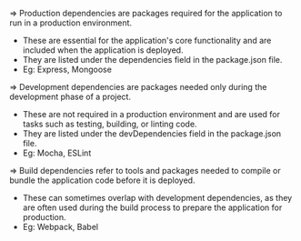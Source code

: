 
=> Production dependencies are packages required for the application to run in a production environment. 
  - These are essential for the application's core functionality and are included when the application is deployed. 
  - They are listed under the dependencies field in the package.json file.
  - Eg: Express, Mongoose

=> Development dependencies are packages needed only during the development phase of a project. 
  - These are not required in a production environment and are used for tasks such as testing, building, or linting code. 
  - They are listed under the devDependencies field in the package.json file.
  - Eg: Mocha, ESLint

=> Build dependencies refer to tools and packages needed to compile or bundle the application code before it is deployed. 
  - These can sometimes overlap with development dependencies, as they are often used during the build process to prepare the application for production.
  - Eg: Webpack, Babel

